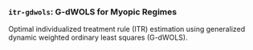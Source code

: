 ### `itr-gdwols`: G-dWOLS for Myopic Regimes

Optimal individualized treatment rule (ITR) estimation using generalized dynamic weighted ordinary least squares (G-dWOLS).
